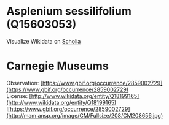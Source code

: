 
Asplenium sessilifolium (Q15603053)
===================================
  
Visualize Wikidata on [Scholia](https://scholia.toolforge.org/taxon/Q15603053)
# Carnegie Museums
  
Observation: [https://www.gbif.org/occurrence/2859002729](https://www.gbif.org/occurrence/2859002729)  
License: [http://www.wikidata.org/entity/Q18199165](http://www.wikidata.org/entity/Q18199165)  
![https://www.gbif.org/occurrence/2859002729](http://mam.ansp.org/image/CM/Fullsize/208/CM208656.jpg)